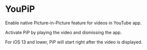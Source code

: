 # YouPiP

Enable native Picture-in-Picture feature for videos in YouTube app.

Activate PiP by playing the video and dismissing the app.

For iOS 13 and lower, PiP will start right after the video is displayed.
